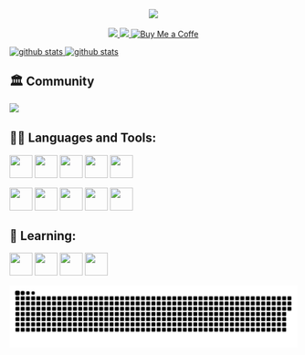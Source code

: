 <p align="center">
  <!-- Typing SVG -->
  <a href="https://github.com/DenverCoder1/readme-typing-svg">
    <picture>
      <source media="(prefers-color-scheme: dark)" srcset="https://readme-typing-svg.demolab.com/?lines=Diego+Borba;Java+Software+Developer&font=Fira%20Code&center=true&width=440&height=45&color=f75c7e&vCenter=true&pause=1000&size=22&color=FE428E">
      <source media="(prefers-color-scheme: light)" srcset="https://readme-typing-svg.demolab.com/?lines=Diego+Borba;Java+Software+Developer&font=Fira%20Code&center=true&width=440&height=45&color=f75c7e&vCenter=true&pause=1000&size=22&color=2f80ed">
      <img src="https://readme-typing-svg.demolab.com/?lines=Diego+Borba;Java+Software+Developer&font=Fira%20Code&center=true&width=440&height=45&color=f75c7e&vCenter=true&pause=1000&size=22&color=FE428E"/>
    </picture>
  </a>
</p>

<!-- Social badges section -->
<p align="center">
  <!-- Stack Overflow  -->
  <a href = "https://stackoverflow.com/users/21144042/diego-borba" target="_blank">
    <img src="https://img.shields.io/badge/-Website-000000?style=for-the-badge&logo=about.me&logoColor=white" target="_blank">
  </a> 
  <!-- Linkedin -->
  <a href="https://www.linkedin.com" target="_blank">
    <img src="https://img.shields.io/badge/-LinkedIn-%230077B5?style=for-the-badge&logo=linkedin&logoColor=white">
  </a> 
  <!-- Buy Me a Coffe -->
  <a href="https://www.buymeacoffee.com/diegoborba25" target="_blank">
    <img alt="Buy Me a Coffe" title="Buy me a coffee" src="https://img.shields.io/badge/-Buy_me_a_coffee-FFDD00?style=for-the-badge&logo=buy-me-a-coffee&logoColor=black">
  </a>
</p>

<div>
  <a href="https://github.com/diegoborba25?tab=repositories">
    <!-- Github Stats -->
    <picture>
      <source height="190em" media="(prefers-color-scheme: dark)" srcset="https://github-readme-stats.vercel.app/api?username=diegoborba25&include_all_commits=true&count_private=true&show_icons=true&theme=radical">
      <source height="190em" media="(prefers-color-scheme: light)" srcset="https://github-readme-stats.vercel.app/api?username=diegoborba25&include_all_commits=true&count_private=true&show_icons=true">
      <img height="190em" alt="github stats" src="https://github-readme-stats.vercel.app/api?username=diegoborba25&include_all_commits=true&count_private=true&show_icons=true">
    </picture>
    <!-- Top Langs -->
    <picture>
      <source height="190em" media="(prefers-color-scheme: dark)" srcset="https://github-readme-stats.vercel.app/api/top-langs/?username=diegoborba25&layout=compact&langs_count=8&theme=radical">
      <source height="190em" media="(prefers-color-scheme: light)" srcset="https://github-readme-stats.vercel.app/api/top-langs/?username=diegoborba25&layout=compact&langs_count=8">
      <img height="190em" alt="github stats" src="https://github-readme-stats.vercel.app/api/top-langs/?username=diegoborba25&layout=compact&langs_count=8">
    </picture>
  </a>
<div>

## 🏛 Community 
<!-- Stack Overflow -->
<a href="https://stackoverflow.com/users/21144042/diego-borba">
  <picture>
    <source media="(prefers-color-scheme: dark)" srcset="https://github-readme-stackoverflow.vercel.app/?userID=21144042&layout=compact&theme=dark">
    <source media="(prefers-color-scheme: light)" srcset="https://github-readme-stackoverflow.vercel.app/?userID=21144042&layout=compact&theme=light">
    <img src="https://github-readme-stackoverflow.vercel.app/?userID=21144042&layout=compact&theme=dark"/>
  </picture>
</a>

## 🧑‍💻 Languages and Tools:
<p align="left">
<a href="https://docs.oracle.com/en/java/"> <img src="https://cdn.jsdelivr.net/gh/devicons/devicon/icons/java/java-original.svg"  width="40" height="40"/></a>
<a href="https://www.python.org"> <img src="https://cdn.jsdelivr.net/gh/devicons/devicon/icons/python/python-original.svg"  width="40" height="40"/></a>
<a href="https://flask.palletsprojects.com/en/2.2.x/"> <img src="https://cdn.jsdelivr.net/gh/devicons/devicon/icons/flask/flask-original-wordmark.svg" width="40" height="40"/></a>
<a href="https://www.w3.org/html/"> <img src="https://cdn.jsdelivr.net/gh/devicons/devicon/icons/html5/html5-original.svg" width="40" height="40"/></a>
<a href="https://www.w3schools.com/css/"> <img src="https://cdn.jsdelivr.net/gh/devicons/devicon/icons/css3/css3-original.svg" width="40" height="40"/></a>

<a href="https://git-scm.com"> <img src="https://cdn.jsdelivr.net/gh/devicons/devicon/icons/git/git-original.svg" width="40" height="40"/></a>
<a href="https://about.gitlab.com"> <img src="https://cdn.jsdelivr.net/gh/devicons/devicon/icons/gitlab/gitlab-original-wordmark.svg"  width="40" height="40"/></a>
<a href="https://filezilla-project.org"> <img src="https://cdn.jsdelivr.net/gh/devicons/devicon/icons/filezilla/filezilla-plain-wordmark.svg" width="40" height="40"/></a>
<a href="https://www.atlassian.com/br/software/jira"> <img src="https://cdn.jsdelivr.net/gh/devicons/devicon/icons/jira/jira-original-wordmark.svg"   width="40" height="40"/></a>
<a href="https://www.mysql.com"> <img src="https://cdn.jsdelivr.net/gh/devicons/devicon/icons/mysql/mysql-original-wordmark.svg"  width="40" height="40"/></a>
</p>

<!-- vscode, github, sublime, eclipse -->

## 🌱 Learning:
<p align="left">
<a href="https://www.javascript.com"> <img src="https://cdn.jsdelivr.net/gh/devicons/devicon/icons/javascript/javascript-original.svg"  width="40" height="40"/></a>
<a href="https://nodejs.org/en/"> <img src="https://cdn.jsdelivr.net/gh/devicons/devicon/icons/nodejs/nodejs-original.svg"  width="40" height="40"/></a>
<a href="https://discord.js.org/#/"> <img src="https://cdn.jsdelivr.net/gh/devicons/devicon/icons/discordjs/discordjs-original.svg" width="40" height="40"/></a>
<a id="contact"  href="https://www.npmjs.com"> <img src="https://cdn.jsdelivr.net/gh/devicons/devicon/icons/npm/npm-original-wordmark.svg" width="40" height="40"/></a>
</p>

<!-- Github Snake Grid-->
<picture>
  <source media="(prefers-color-scheme: dark)" srcset="https://raw.githubusercontent.com/diegoborba25/diegoborba25/output/github-contribution-grid-snake-dark.svg">
  <source media="(prefers-color-scheme: light)" srcset="https://raw.githubusercontent.com/diegoborba25/diegoborba25/output/github-contribution-grid-snake.svg">
  <img alt="github contribution grid snake animation" src="https://raw.githubusercontent.com/diegoborba25/diegoborba25/output/github-contribution-grid-snake.svg">
</picture>
